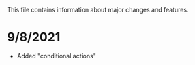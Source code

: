This file contains information about major changes and features.

# 9/8/2021

* Added "conditional actions"
